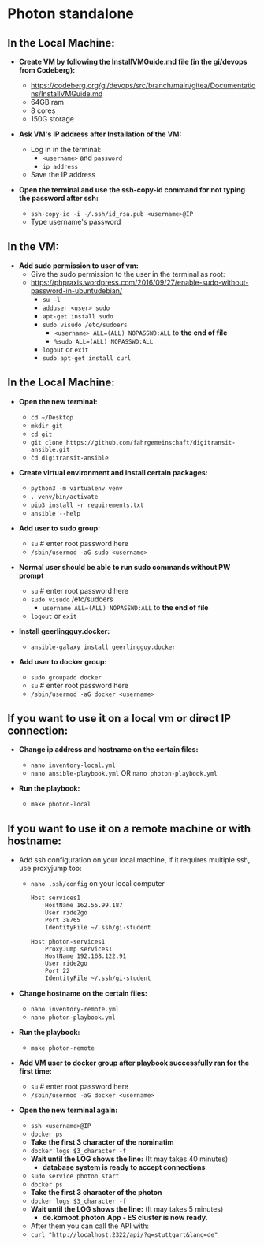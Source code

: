 # **Photon standalone**

## **In the Local Machine:**
- **Create VM by following the InstallVMGuide.md file (in the gi/devops from Codeberg):**
  - https://codeberg.org/gi/devops/src/branch/main/gitea/Documentations/InstallVMGuide.md
  - 64GB ram
  - 8 cores
  - 150G storage

- **Ask VM's IP address after Installation of the VM:**
  - Log in in the terminal:
    - `<username>` and `password`
    - `ip address`
  - Save the IP address

- **Open the terminal and use the ssh-copy-id command for not typing the password after ssh:**
  - `ssh-copy-id -i ~/.ssh/id_rsa.pub <username>@IP`
  - Type username's password

## **In the VM:**
- **Add sudo permission to user of vm:**
  - Give the sudo permission to the user in the terminal as root:
  - https://phpraxis.wordpress.com/2016/09/27/enable-sudo-without-password-in-ubuntudebian/
    - `su -l`
    - `adduser <user> sudo`
    - `apt-get install sudo`
    - `sudo visudo /etc/sudoers`
        - `<username> ALL=(ALL) NOPASSWD:ALL` to **the end of file**
        - `%sudo ALL=(ALL) NOPASSWD:ALL`
    - `logout` or `exit`
    - `sudo apt-get install curl`

## **In the Local Machine:**
- **Open the new terminal:**
  - `cd ~/Desktop`
  - `mkdir git`
  - `cd git`
  - `git clone https://github.com/fahrgemeinschaft/digitransit-ansible.git`
  - `ċd digitransit-ansible`

- **Create virtual environment and install certain packages:**
  - `python3 -m virtualenv venv`
  - `. venv/bin/activate`
  - `pip3 install -r requirements.txt`
  - `ansible --help`

- **Add user to sudo group:**
  - `su` # enter root password here
  - `/sbin/usermod -aG sudo <username>`

- **Normal user should be able to run sudo commands without PW prompt**
  - `su` # enter root password here
  - `sudo visudo` /etc/sudoers
    - `username ALL=(ALL) NOPASSWD:ALL` to **the end of file**
  - `logout` or `exit`

- **Install geerlingguy.docker:**
  - `ansible-galaxy install geerlingguy.docker`

- **Add user to docker group:**
  - `sudo groupadd docker`
  - `su` # enter root password here
  - `/sbin/usermod -aG docker <username>`

## If you want to use it on a local vm or direct IP connection:
- **Change ip address and hostname on the certain files:**
  - `nano inventory-local.yml`
  - `nano ansible-playbook.yml` OR `nano photon-playbook.yml`

- **Run the playbook:**
  - `make photon-local`
## If you want to use it on a remote machine or with hostname:
 - Add ssh configuration on your local machine, if it requires multiple ssh, use proxyjump too:
    - `nano .ssh/config` on your local computer
      ```bash 
      Host services1
          HostName 162.55.99.187
          User ride2go
          Port 38765
          IdentityFile ~/.ssh/gi-student

      Host photon-services1
          ProxyJump services1
          HostName 192.168.122.91
          User ride2go
          Port 22
          IdentityFile ~/.ssh/gi-student
      ``` 

- **Change hostname on the certain files:**
  - `nano inventory-remote.yml`
  - `nano photon-playbook.yml`

- **Run the playbook:**
  - `make photon-remote`

- **Add VM user to docker group after playbook successfully ran for the first time:**
  - `su` # enter root password here
  - `/sbin/usermod -aG docker <username>`

- **Open the new terminal again:**
  - `ssh <username>@IP`
  - `docker ps`
  - **Take the first 3 character of the nominatim**
  - `docker logs $3_character -f`
  - **Wait until the LOG shows the line:** (It may takes 40 minutes)
    - **database system is ready to accept connections**
  - `sudo service photon start`
  - `docker ps`
  - **Take the first 3 character of the photon**
  - `docker logs $3_character -f`
  - **Wait until the LOG shows the line:** (It may takes 5 minutes)
    - **de.komoot.photon.App - ES cluster is now ready.**
  - After them you can call the API with:
  - `curl "http://localhost:2322/api/?q=stuttgart&lang=de"`